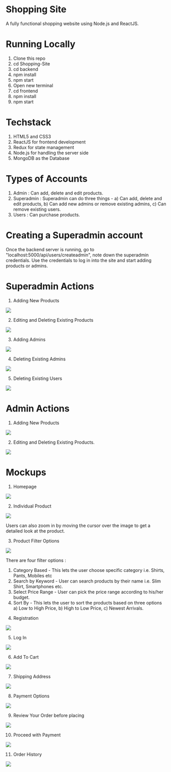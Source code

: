 # Shopping Site
A fully functional shopping website using Node.js and ReactJS.
# Running Locally
1. Clone this repo
2. cd Shopping-Site
3. cd backend 
4. npm install
5. npm start
6. Open new terminal
7. cd frontend
8. npm install
9. npm start
# Techstack
1. HTML5 and CSS3
2. ReactJS for frontend development
3. Redux for state management
4. Node.js for handling the server side
5. MongoDB as the Database
# Types of Accounts
1. Admin : Can add, delete and edit products.
2. Superadmin : Superadmin can do three things - a) Can add, delete and edit products, b) Can add new admins or remove existing admins, c) Can remove existing users.
3. Users : Can purchase products.
# Creating a Superadmin account
Once the backend server is running, go to "localhost:5000/api/users/createadmin", note down the superadmin credentials. Use the credentials to log in into the site and start adding products or admins.
# Superadmin Actions
1. Adding New Products

![](Screenshots/CreateProduct.PNG)

2. Editing and Deleting Existing Products

![](Screenshots/AllTheProducts.PNG)

3. Adding Admins 

![](Screenshots/CreateAdmin.PNG)

4. Deleting Existing Admins 

![](Screenshots/AllTheAdmins.PNG)

5. Deleting Existing Users

![](Screenshots/AllTheUsers.PNG)

# Admin Actions
1. Adding New Products

![](Screenshots/AdminCreateProduct.PNG)

2. Editing and Deleting Existing Products.

![](Screenshots/AdminAllTheProducts.PNG)

# Mockups
1. Homepage

![](Screenshots/Homepage.PNG)

2. Individual Product

![](Screenshots/ProductPage.PNG)

Users can also zoom in by moving the cursor over the image to get a detailed look at the product.

3. Product Filter Options

![](Screenshots/ProductFilterOptions.PNG)

There are four filter options : 
1) Category Based - This lets the user choose specific category i.e. Shirts, Pants, Mobiles etc
2) Search by Keyword - User can search products by their name i.e. Slim Shirt, Smartphones etc.
3) Select Price Range - User can pick the price range according to his/her budget.
4) Sort By - This lets the user to sort the products based on three options a) Low to High Price, b) High to Low Price, c) Newest Arrivals.

4. Registration

![](Screenshots/Registration.PNG)

5. Log In

![](Screenshots/Login.PNG)

6. Add To Cart 

![](Screenshots/AddToCart.PNG)

7. Shipping Address

![](Screenshots/Shipping.PNG)

8. Payment Options

![](Screenshots/Payment.PNG)

9. Review Your Order before placing

![](Screenshots/PlaceOrder.PNG)

10. Proceed with Payment

![](Screenshots/PaymenyGateway.PNG)

11. Order History 

![](Screenshots/OrderPlaced.PNG)





